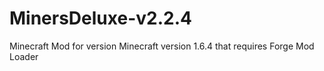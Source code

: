 MinersDeluxe-v2.2.4
===================

Minecraft Mod for version Minecraft version 1.6.4 that requires Forge Mod Loader
